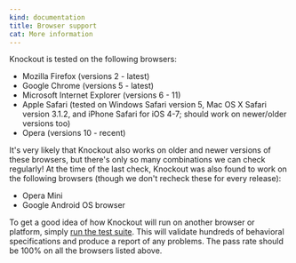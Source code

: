 ```yaml
---
kind: documentation
title: Browser support
cat: More information
---
```


Knockout is tested on the following browsers:

 * Mozilla Firefox (versions 2 - latest)
 * Google Chrome (versions 5 - latest)
 * Microsoft Internet Explorer (versions 6 - 11)
 * Apple Safari (tested on Windows Safari version 5, Mac OS X Safari version 3.1.2, and iPhone Safari for iOS 4-7; should work on newer/older versions too)
 * Opera (versions 10 - recent)

It's very likely that Knockout also works on older and newer versions of these browsers, but there's only so many combinations we can check regularly! At the time of the last check, Knockout was also found to work on the following browsers (though we don't recheck these for every release):

 * Opera Mini
 * Google Android OS browser

To get a good idea of how Knockout will run on another browser or platform, simply [run the test suite](../spec/runner.html). This will validate hundreds of behavioral specifications and produce a report of any problems. The pass rate should be 100% on all the browsers listed above.
